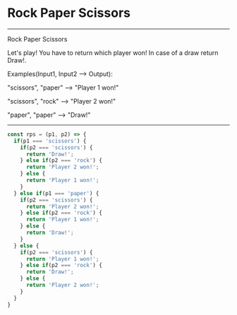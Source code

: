 # Rock Paper Scissors

***
Rock Paper Scissors

Let's play! You have to return which player won! In case of a draw return Draw!.

Examples(Input1, Input2 --> Output):

"scissors", "paper" --> "Player 1 won!"

"scissors", "rock" --> "Player 2 won!"

"paper", "paper" --> "Draw!"
***

```js
const rps = (p1, p2) => {
  if(p1 === 'scissors') {
    if(p2 === 'scissors') {
      return 'Draw!';
    } else if(p2 === 'rock') {
      return 'Player 2 won!';
    } else {
      return 'Player 1 won!';
    }
  } else if(p1 === 'paper') {
    if(p2 === 'scissors') {
      return 'Player 2 won!';
    } else if(p2 === 'rock') {
      return 'Player 1 won!';
    } else {
      return 'Draw!';
    }
  } else {
    if(p2 === 'scissors') {
      return 'Player 1 won!';
    } else if(p2 === 'rock') {
      return 'Draw!';
    } else {
      return 'Player 2 won!';
    }
  }
}
```